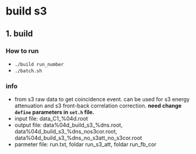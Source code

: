 # build s3

## 1. build

### How to run

+ `./build run_number`
+ `./batch.sh`

### info

+ from s3 raw data to get coincidence event. can be used for s3 energy attenuation and s3 front-back correlation correction. **need change `define` parameters in `set.h` file.**
+ input file: data_C1_%04d.root
+ output file: data%04d_build_s3_%dns.root, data%04d_build_s3_%dns_nos3cor.root, data%04d_build_s3_%dns_no_s3att_no_s3cor.root
+ parmeter file: run.txt, foldar run_s3_att, foldar run_fb_cor




